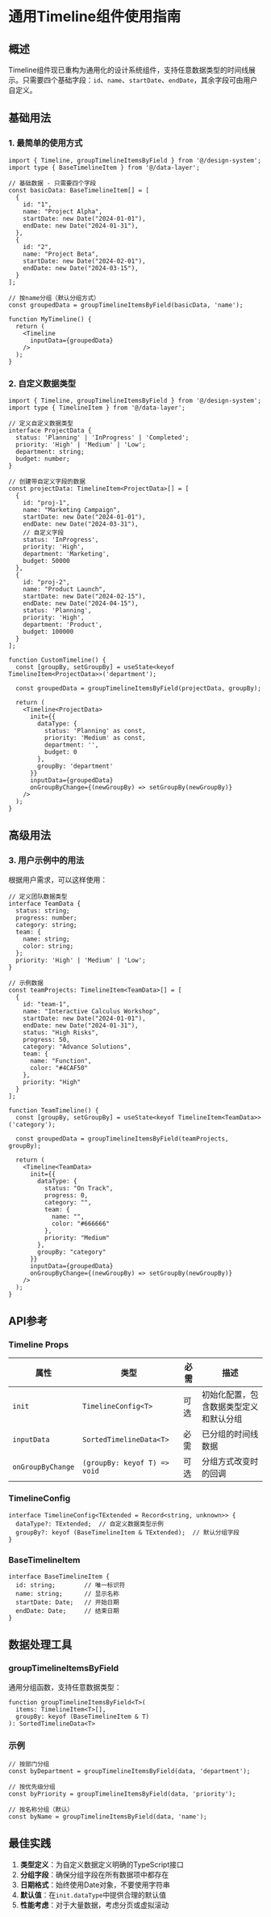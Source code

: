 # 通用Timeline组件使用指南

## 概述

Timeline组件现已重构为通用化的设计系统组件，支持任意数据类型的时间线展示。只需要四个基础字段：`id`、`name`、`startDate`、`endDate`，其余字段可由用户自定义。

## 基础用法

### 1. 最简单的使用方式

```tsx
import { Timeline, groupTimelineItemsByField } from '@/design-system';
import type { BaseTimelineItem } from '@/data-layer';

// 基础数据 - 只需要四个字段
const basicData: BaseTimelineItem[] = [
  {
    id: "1",
    name: "Project Alpha",
    startDate: new Date("2024-01-01"),
    endDate: new Date("2024-01-31"),
  },
  {
    id: "2",
    name: "Project Beta", 
    startDate: new Date("2024-02-01"),
    endDate: new Date("2024-03-15"),
  }
];

// 按name分组（默认分组方式）
const groupedData = groupTimelineItemsByField(basicData, 'name');

function MyTimeline() {
  return (
    <Timeline
      inputData={groupedData}
    />
  );
}
```

### 2. 自定义数据类型

```tsx
import { Timeline, groupTimelineItemsByField } from '@/design-system';
import type { TimelineItem } from '@/data-layer';

// 定义自定义数据类型
interface ProjectData {
  status: 'Planning' | 'InProgress' | 'Completed';
  priority: 'High' | 'Medium' | 'Low';
  department: string;
  budget: number;
}

// 创建带自定义字段的数据
const projectData: TimelineItem<ProjectData>[] = [
  {
    id: "proj-1",
    name: "Marketing Campaign",
    startDate: new Date("2024-01-01"),
    endDate: new Date("2024-03-31"),
    // 自定义字段
    status: 'InProgress',
    priority: 'High',
    department: 'Marketing',
    budget: 50000
  },
  {
    id: "proj-2", 
    name: "Product Launch",
    startDate: new Date("2024-02-15"),
    endDate: new Date("2024-04-15"),
    status: 'Planning',
    priority: 'High',
    department: 'Product',
    budget: 100000
  }
];

function CustomTimeline() {
  const [groupBy, setGroupBy] = useState<keyof TimelineItem<ProjectData>>('department');
  
  const groupedData = groupTimelineItemsByField(projectData, groupBy);
  
  return (
    <Timeline<ProjectData>
      init={{
        dataType: {
          status: 'Planning' as const,
          priority: 'Medium' as const,
          department: '',
          budget: 0
        },
        groupBy: 'department'
      }}
      inputData={groupedData}
      onGroupByChange={(newGroupBy) => setGroupBy(newGroupBy)}
    />
  );
}
```

## 高级用法

### 3. 用户示例中的用法

根据用户需求，可以这样使用：

```tsx
// 定义团队数据类型
interface TeamData {
  status: string;
  progress: number;
  category: string;
  team: {
    name: string;
    color: string;
  };
  priority: 'High' | 'Medium' | 'Low';
}

// 示例数据
const teamProjects: TimelineItem<TeamData>[] = [
  {
    id: "team-1",
    name: "Interactive Calculus Workshop",
    startDate: new Date("2024-01-01"),
    endDate: new Date("2024-01-31"),
    status: "High Risks",
    progress: 50,
    category: "Advance Solutions",
    team: {
      name: "Function",
      color: "#4CAF50"
    },
    priority: "High"
  }
];

function TeamTimeline() {
  const [groupBy, setGroupBy] = useState<keyof TimelineItem<TeamData>>('category');
  
  const groupedData = groupTimelineItemsByField(teamProjects, groupBy);
  
  return (
    <Timeline<TeamData>
      init={{
        dataType: {
          status: "On Track",
          progress: 0,
          category: "",
          team: {
            name: "",
            color: "#666666"
          },
          priority: "Medium"
        },
        groupBy: "category"
      }}
      inputData={groupedData}
      onGroupByChange={(newGroupBy) => setGroupBy(newGroupBy)}
    />
  );
}
```

## API参考

### Timeline Props

| 属性 | 类型 | 必需 | 描述 |
|------|------|------|------|
| `init` | `TimelineConfig<T>` | 可选 | 初始化配置，包含数据类型定义和默认分组 |
| `inputData` | `SortedTimelineData<T>` | 必需 | 已分组的时间线数据 |
| `onGroupByChange` | `(groupBy: keyof T) => void` | 可选 | 分组方式改变时的回调 |

### TimelineConfig

```tsx
interface TimelineConfig<TExtended = Record<string, unknown>> {
  dataType?: TExtended;  // 自定义数据类型示例
  groupBy?: keyof (BaseTimelineItem & TExtended);  // 默认分组字段
}
```

### BaseTimelineItem

```tsx
interface BaseTimelineItem {
  id: string;        // 唯一标识符
  name: string;      // 显示名称
  startDate: Date;   // 开始日期
  endDate: Date;     // 结束日期
}
```

## 数据处理工具

### groupTimelineItemsByField

通用分组函数，支持任意数据类型：

```tsx
function groupTimelineItemsByField<T>(
  items: TimelineItem<T>[],
  groupBy: keyof (BaseTimelineItem & T)
): SortedTimelineData<T>
```

### 示例

```tsx
// 按部门分组
const byDepartment = groupTimelineItemsByField(data, 'department');

// 按优先级分组
const byPriority = groupTimelineItemsByField(data, 'priority');

// 按名称分组（默认）
const byName = groupTimelineItemsByField(data, 'name');
```

## 最佳实践

1. **类型定义**：为自定义数据定义明确的TypeScript接口
2. **分组字段**：确保分组字段在所有数据项中都存在
3. **日期格式**：始终使用Date对象，不要使用字符串
4. **默认值**：在`init.dataType`中提供合理的默认值
5. **性能考虑**：对于大量数据，考虑分页或虚拟滚动 